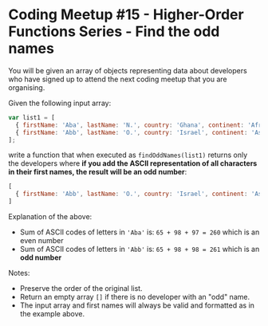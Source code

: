 # Coding Meetup #15 - Higher-Order Functions Series - Find the odd names

You will be given an array of objects representing data about developers who have signed up to attend the next coding meetup that you are organising.

Given the following input array:

```javascript
var list1 = [
  { firstName: 'Aba', lastName: 'N.', country: 'Ghana', continent: 'Africa', age: 21, language: 'Python' },
  { firstName: 'Abb', lastName: 'O.', country: 'Israel', continent: 'Asia', age: 39, language: 'Java' }
];
```

write a function that when executed as `findOddNames(list1)` returns only the developers where **if you add the ASCII representation of all characters in their first names, the result will be an odd number**:

```javascript
[
  { firstName: 'Abb', lastName: 'O.', country: 'Israel', continent: 'Asia', age: 39, language: 'Java' }
]
```

Explanation of the above:
* Sum of ASCII codes of letters in `'Aba'` is: `65 + 98 + 97 = 260` which is an even number
* Sum of ASCII codes of letters in `'Abb'` is: `65 + 98 + 98 = 261` which is an **odd number**

Notes:
* Preserve the order of the original list.
* Return an empty array `[]` if there is no developer with an "odd" name.
* The input array and first names will always be valid and formatted as in the example above. 
